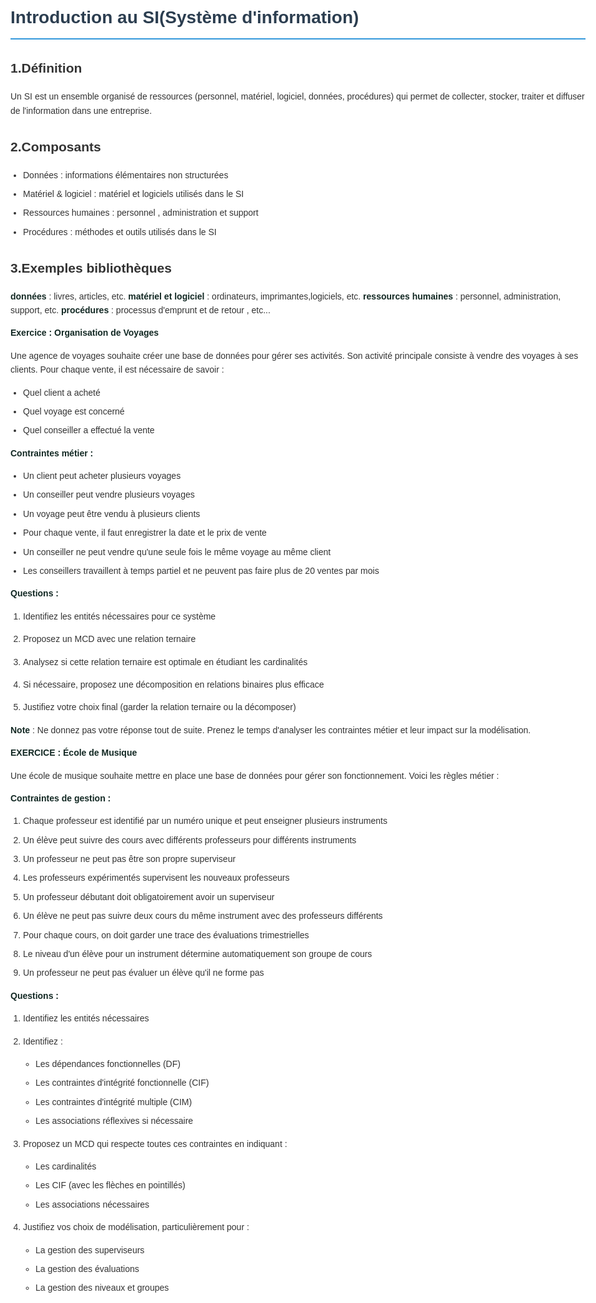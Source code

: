 <style>
    body {
        font-family: 'Avenir', 'Arial', sans-serif;
        line-height: 1.6;
        color: #333;
        max-width: 1200px;
        margin: 0 auto;
        padding: 20px;
        background: #fff;
    }

    h1 {
        color: #2c3e50;
        border-bottom: 2px solid #3498db;
        padding-bottom: 10px;
    }

    h3 {
        color: #2980b9;
        margin-top: 30px;
    }

    strong {
        color:#122823;
    }

    ul, ol {
        padding-left: 20px;
    }

    li {
        margin-bottom: 8px;
    }

    table {
        border-collapse: collapse;
        width: 100%;
        margin: 20px 0;
    }

    th, td {
        border: 1px solid #ddd;
        padding: 12px;
        text-align: left;
    }

    th {
        background-color: #f8f9fa;
        color: #2c3e50;
    }

    tr:nth-child(even) {
        background-color: #f8f9fa;
    }

    code {
        background: #f8f9fa;
        padding: 2px 6px;
        border-radius: 3px;
        font-family: 'Courier New', monospace;
    }

    pre {
        background: #f8f9fa;
        padding: 15px;
        border-radius: 5px;
        overflow-x: auto;
    }

    hr {
        border: none;
        border-top: 2px solid #eee;
        margin: 30px 0;
    }

    img {
        max-width: 100%;
        height: auto;
        display: block;
        margin: 20px auto;
    }
    .markdown-body code {
        background-color: #f3f4f6;
        padding: 0.2em 0.4em;
        border-radius: 3px;
        font-size: 85%;
        color: #24292e;
        font-family: 'SFMono-Regular', Consolas, 'Liberation Mono', Menlo, Courier, monospace;
    }

</style>



# Introduction au SI(Système d'information)

## 1.Définition

Un SI est un ensemble organisé de ressources (personnel, matériel, logiciel, données, procédures) qui permet de collecter, stocker, traiter et diffuser de l'information dans une entreprise.

## 2.Composants

- Données : informations élémentaires non structurées
- Matériel & logiciel : matériel et logiciels utilisés dans le SI
- Ressources humaines : personnel , administration et support
- Procédures : méthodes et outils utilisés dans le SI

## 3.Exemples bibliothèques
**données** : livres, articles, etc.
**matériel et logiciel** : ordinateurs, imprimantes,logiciels, etc.
**ressources humaines** : personnel, administration, support, etc.
**procédures** : processus d'emprunt et de retour , etc...


**Exercice : Organisation de Voyages**

Une agence de voyages souhaite créer une base de données pour gérer ses activités. Son activité principale consiste à vendre des voyages à ses clients. Pour chaque vente, il est nécessaire de savoir :
- Quel client a acheté
- Quel voyage est concerné 
- Quel conseiller a effectué la vente

**Contraintes métier :**
- Un client peut acheter plusieurs voyages
- Un conseiller peut vendre plusieurs voyages
- Un voyage peut être vendu à plusieurs clients
- Pour chaque vente, il faut enregistrer la date et le prix de vente
- Un conseiller ne peut vendre qu'une seule fois le même voyage au même client
- Les conseillers travaillent à temps partiel et ne peuvent pas faire plus de 20 ventes par mois

**Questions :**

1. Identifiez les entités nécessaires pour ce système

2. Proposez un MCD avec une relation ternaire

3. Analysez si cette relation ternaire est optimale en étudiant les cardinalités

4. Si nécessaire, proposez une décomposition en relations binaires plus efficace

5. Justifiez votre choix final (garder la relation ternaire ou la décomposer)

**Note** : Ne donnez pas votre réponse tout de suite. Prenez le temps d'analyser les contraintes métier et leur impact sur la modélisation.



**EXERCICE : École de Musique**

Une école de musique souhaite mettre en place une base de données pour gérer son fonctionnement. Voici les règles métier :

**Contraintes de gestion :**
1. Chaque professeur est identifié par un numéro unique et peut enseigner plusieurs instruments
2. Un élève peut suivre des cours avec différents professeurs pour différents instruments
3. Un professeur ne peut pas être son propre superviseur
4. Les professeurs expérimentés supervisent les nouveaux professeurs
5. Un professeur débutant doit obligatoirement avoir un superviseur
6. Un élève ne peut pas suivre deux cours du même instrument avec des professeurs différents
7. Pour chaque cours, on doit garder une trace des évaluations trimestrielles
8. Le niveau d'un élève pour un instrument détermine automatiquement son groupe de cours
9. Un professeur ne peut pas évaluer un élève qu'il ne forme pas

**Questions :**

1. Identifiez les entités nécessaires

2. Identifiez :
   - Les dépendances fonctionnelles (DF)
   - Les contraintes d'intégrité fonctionnelle (CIF)
   - Les contraintes d'intégrité multiple (CIM)
   - Les associations réflexives si nécessaire

3. Proposez un MCD qui respecte toutes ces contraintes en indiquant :
   - Les cardinalités
   - Les CIF (avec les flèches en pointillés)
   - Les associations nécessaires

4. Justifiez vos choix de modélisation, particulièrement pour :
   - La gestion des superviseurs
   - La gestion des évaluations
   - La gestion des niveaux et groupes


